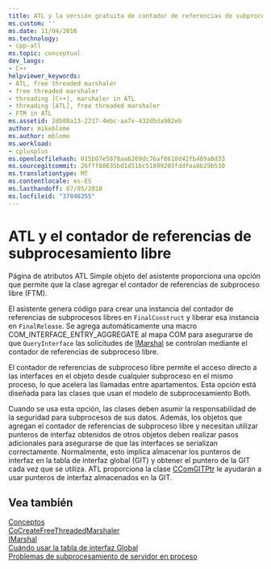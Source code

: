 ```yaml
---
title: ATL y la versión gratuita de contador de referencias de subprocesamiento | Microsoft Docs
ms.custom: ''
ms.date: 11/04/2016
ms.technology:
- cpp-atl
ms.topic: conceptual
dev_langs:
- C++
helpviewer_keywords:
- ATL, free threaded marshaler
- free threaded marshaler
- threading [C++], marshaler in ATL
- threading [ATL], free threaded marshaler
- FTM in ATL
ms.assetid: 2db88a13-2217-4ebc-aa7e-432d5da902eb
author: mikeblome
ms.author: mblome
ms.workload:
- cplusplus
ms.openlocfilehash: 015b07e5870aa6269dc76af8610d42fb469a6d33
ms.sourcegitcommit: 26fff80635bd1d51bc51899203fddfea8b29b530
ms.translationtype: MT
ms.contentlocale: es-ES
ms.lasthandoff: 07/05/2018
ms.locfileid: "37848355"
---
```

# <a name="atl-and-the-free-threaded-marshaler"></a>ATL y el contador de referencias de subprocesamiento libre
Página de atributos ATL Simple objeto del asistente proporciona una opción que permite que la clase agregar el contador de referencias de subproceso libre (FTM).  
  
 El asistente genera código para crear una instancia del contador de referencias de subprocesos libres en `FinalConstruct` y liberar esa instancia en `FinalRelease`. Se agrega automáticamente una macro COM_INTERFACE_ENTRY_AGGREGATE al mapa COM para asegurarse de que `QueryInterface` las solicitudes de [IMarshal](http://msdn.microsoft.com/library/windows/desktop/dd542707) se controlan mediante el contador de referencias de subproceso libre.  
  
 El contador de referencias de subproceso libre permite el acceso directo a las interfaces en el objeto desde cualquier subproceso en el mismo proceso, lo que acelera las llamadas entre apartamentos. Esta opción está diseñada para las clases que usan el modelo de subprocesamiento Both.  
  
 Cuando se usa esta opción, las clases deben asumir la responsabilidad de la seguridad para subprocesos de sus datos. Además, los objetos que agregan el contador de referencias de subproceso libre y necesitan utilizar punteros de interfaz obtenidos de otros objetos deben realizar pasos adicionales para asegurarse de que las interfaces se serializan correctamente. Normalmente, esto implica almacenar los punteros de interfaz en la tabla de interfaz global (GIT) y obtener el puntero de la GIT cada vez que se utiliza. ATL proporciona la clase [CComGITPtr](../atl/reference/ccomgitptr-class.md) le ayudarán a usar punteros de interfaz almacenados en la GIT.  
  
## <a name="see-also"></a>Vea también  
 [Conceptos](../atl/active-template-library-atl-concepts.md)   
 [CoCreateFreeThreadedMarshaler](http://msdn.microsoft.com/library/windows/desktop/ms694500)   
 [IMarshal](http://msdn.microsoft.com/library/windows/desktop/dd542707)   
 [Cuándo usar la tabla de interfaz Global](http://msdn.microsoft.com/library/windows/desktop/ms693729)   
 [Problemas de subprocesamiento de servidor en proceso](http://msdn.microsoft.com/library/windows/desktop/ms687205)

